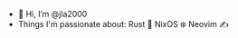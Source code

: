 - 👋 Hi, I’m @jla2000
- Things I'm passionate about:
  Rust 🦀
  NixOS ❄️
  Neovim ✍️

<!---
jla2000/jla2000 is a ✨ special ✨ repository because its `README.md` (this file) appears on your GitHub profile.
You can click the Preview link to take a look at your changes.
--->
